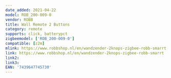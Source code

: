 ```yaml
---
date_added: 2021-04-22
model: ROB_200-009-0
vendor: ROBB
title: Wall Remote 2 Buttons
category: remote
supports: click, batterypct
zigbeemodel: ['ROB_200-009-0']
compatible: [z2m]
mlink: https://www.robbshop.nl/en/wandzender-2knops-zigbee-robb-smarrt
link: https://www.robbshop.nl/en/wandzender-2knops-zigbee-robb-smarrt
link2: 
link3: 
EAN: '7439647745730'
---
```

